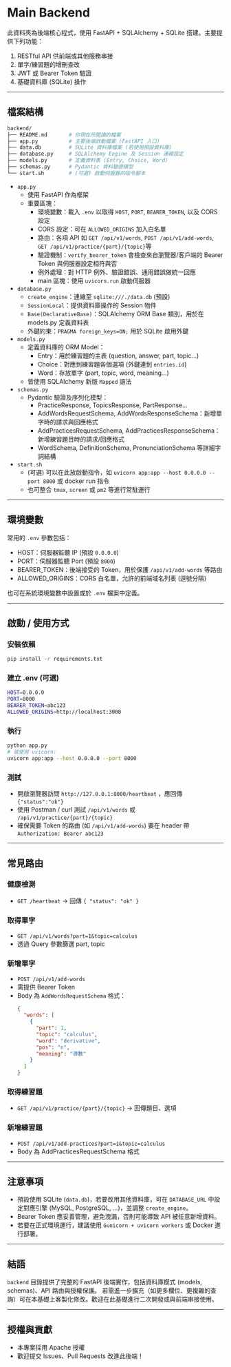 # Main Backend

此資料夾為後端核心程式，使用 FastAPI + SQLAlchemy + SQLite 搭建。主要提供下列功能：

1. RESTful API 供前端或其他服務串接
2. 單字/練習題的增刪查改
3. JWT 或 Bearer Token 驗證
4. 基礎資料庫 (SQLite) 操作

---

## 檔案結構

```bash
backend/
├── README.md       # 你現在所閱讀的檔案
├── app.py          # 主要後端啟動檔案 (FastAPI 入口)
├── data.db         # SQLite 資料庫檔案 (若使用預設資料庫)
├── database.py     # SQLAlchemy Engine 及 Session 連線設定
├── models.py       # 定義資料表 (Entry, Choice, Word)
├── schemas.py      # Pydantic 資料驗證模型
└── start.sh        # (可選) 啟動伺服器的指令腳本
```

- `app.py`
    - 使用 FastAPI 作為框架
    - 重要區塊：
        - 環境變數：載入 `.env` 以取得 `HOST`, `PORT`, `BEARER_TOKEN`, 以及 CORS 設定
        - CORS 設定：可在 `ALLOWED_ORIGINS` 加入白名單
        - 路由：各項 API 如 `GET /api/v1/words`, `POST /api/v1/add-words`, `GET /api/v1/practice/{part}/{topic}`等
        - 驗證機制：`verify_bearer_token` 會檢查來自瀏覽器/客戶端的 Bearer Token 與伺服器設定相符與否
        - 例外處理：對 HTTP 例外、驗證錯誤、通用錯誤做統一回應
        - main 區塊：使用 `uvicorn.run` 啟動伺服器
- `database.py`
    - `create_engine`：連線至 `sqlite:///./data.db` (預設)
    - `SessionLocal`：提供資料庫操作的 Session 物件
    - `Base(DeclarativeBase)`：SQLAlchemy ORM Base 類別，用於在 models.py 定義資料表
    - 外鍵約束：`PRAGMA foreign_keys=ON;` 用於 SQLite 啟用外鍵
- `models.py`
    - 定義資料庫的 ORM Model：
        - Entry：用於練習題的主表 (question, answer, part, topic...)
        - Choice：對應到練習題各個選項 (外鍵連到 `entries.id`)
        - Word：存放單字 (part, topic, word, meaning...)
    - 皆使用 SQLAlchemy 新版 `Mapped` 語法
- `schemas.py`
    - Pydantic 驗證及序列化模型：
        - PracticeResponse, TopicsResponse, PartResponse...
        - AddWordsRequestSchema, AddWordsResponseSchema：新增單字時的請求與回應格式
        - AddPracticesRequestSchema, AddPracticesResponseSchema：新增練習題目時的請求/回應格式
        - WordSchema, DefinitionSchema, PronunciationSchema 等詳細字詞結構
- `start.sh`
    - (可選) 可以在此放啟動指令，如 `uvicorn app:app --host 0.0.0.0 --port 8000` 或 docker run 指令
    - 也可整合 `tmux`, `screen` 或 `pm2` 等進行常駐運行

---

## 環境變數

常用的 `.env` 參數包括：

- HOST：伺服器監聽 IP (預設 `0.0.0.0`)
- PORT：伺服器監聽 Port (預設 `8000`)
- BEARER_TOKEN：後端接受的 Token，用於保護 `/api/v1/add-words` 等路由
- ALLOWED_ORIGINS：CORS 白名單，允許的前端域名列表 (逗號分隔)

也可在系統環境變數中設置或於 `.env` 檔案中定義。

--- 

## 啟動 / 使用方式

### 安裝依賴

```bash
pip install -r requirements.txt
```

### 建立 .env (可選)

```bash
HOST=0.0.0.0
PORT=8000
BEARER_TOKEN=abc123
ALLOWED_ORIGINS=http://localhost:3000
```

### 執行

```bash
python app.py
# 或使用 uvicorn:
uvicorn app:app --host 0.0.0.0 --port 8000
```

### 測試

- 開啟瀏覽器訪問 `http://127.0.0.1:8000/heartbeat` ，應回傳 `{"status":"ok"}`
- 使用 Postman / curl 測試 `/api/v1/words` 或 `/api/v1/practice/{part}/{topic}`
- 確保需要 Token 的路由 (如 `/api/v1/add-words`) 要在 header 帶 `Authorization: Bearer abc123`

---

## 常見路由

### 健康檢測

- `GET /heartbeat` → 回傳 `{ "status": "ok" }`

### 取得單字

- `GET /api/v1/words?part=1&topic=calculus`
- 透過 Query 參數篩選 part, topic

### 新增單字

- `POST /api/v1/add-words`
- 需提供 Bearer Token
- Body 為 `AddWordsRequestSchema` 格式：
    ```json
    {
      "words": [
        {
          "part": 1,
          "topic": "calculus",
          "word": "derivative",
          "pos": "n",
          "meaning": "導數"
        }
      ]
    }
    ```

### 取得練習題

- `GET /api/v1/practice/{part}/{topic}` → 回傳題目、選項

### 新增練習題

- `POST /api/v1/add-practices?part=1&topic=calculus`
- Body 為 AddPracticesRequestSchema 格式

---

## 注意事項

- 預設使用 SQLite (`data.db`)，若要改用其他資料庫，可在 `DATABASE_URL` 中設定對應引擎 (MySQL, PostgreSQL, ...)，並調整
  `create_engine`。
- Bearer Token 應妥善管理，避免洩漏，否則可能導致 API 被任意新增資料。
- 若要在正式環境運行，建議使用 `Gunicorn + uvicorn workers` 或 Docker 進行部署。

---

## 結語

`backend` 目錄提供了完整的 FastAPI 後端實作，包括資料庫模式 (models, schemas)、API 路由與授權保護。
若需進一步擴充（如更多欄位、更複雜的查詢）可在本基礎上客製化修改。歡迎在此基礎進行二次開發或與前端串接使用。

---

## 授權與貢獻

- 本專案採用 Apache 授權
- 歡迎提交 Issues、Pull Requests 改進此後端！
